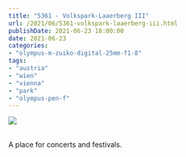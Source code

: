 ```yaml
---
title: "5361 - Volkspark-Laaerberg III"
url: /2021/06/5361-volkspark-laaerberg-iii.html
publishDate: 2021-06-23 18:00:00
date: 2021-06-23
categories:
- "olympus-m-zuiko-digital-25mm-f1-8"
tags:
- "austria"
- "wien"
- "vienna"
- "park"  
- "olympus-pen-f"
---
```

<div class="container">
<div class="center"><a target="_blank" href="https://d25zfm9zpd7gm5.cloudfront.net/1200x1200/2019/20190602_153250_lr.jpg"><img class="webfeedsFeaturedVisual" src="https://d25zfm9zpd7gm5.cloudfront.net/0600x0600/2019/20190602_153250_lr.jpg" /></a></div>
</div>
<br />

A place for concerts and festivals.
